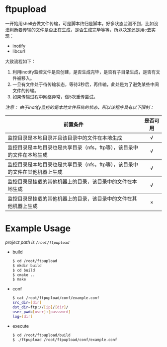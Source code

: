 # ftpupload
一开始用shell去做文件传输，可是脚本终归是脚本，好多状态监测不到，比如没法判断要传输的文件是否正在生成，是否生成完毕等等，所以决定还是用c去实现：
* inotify
* libcurl

大致流程如下：
1. 利用inotify监控文件是否创建，是否生成完毕，是否有子目录生成，是否有文件被移入。
2. 一旦有文件处于待传输状态，等待3秒后，再传输，此处是为了避免某些中间文件的传输。
3. 如果传输过程中网络异常，做5次重传尝试。

*注意：*
*由于inotify监控的是本地文件系统的状态，所以该程序具有以下限制：*
<table>
    <tbody>
        <tr>
            <th align="center">前置条件</th>
            <th align="center">是否可用</th>
        </tr>
    </tbody>
    <tbody>
        <tr>
            <td align="left">监控目录是本地目录并且该目录中的文件在本地生成</td>
            <td align="center">√</td>
        </tr>
    </tbody>
    <tbody>
        <tr>
            <td align="left">监控目录是本地目录也是共享目录（nfs，ftp等），该目录中的文件在本地生成</td>
            <td align="center">√</td>
        </tr>
    </tbody>
    <tbody>
        <tr>
            <td align="left">监控目录是本地目录也是共享目录（nfs，ftp等），该目录中的文件在其他机器上生成</td>
            <td align="center">√</td>
        </tr>
    </tbody>
    <tbody>
        <tr>
            <td align="left">监控目录是挂载的其他机器上的目录，该目录中的文件在本地生成</td>
            <td align="center">√</td>
        </tr>
    </tbody>
    <tbody>
        <tr>
            <td align="left">监控目录是挂载的其他机器上的目录，该目录中的文件在其他机器上生成</td>
            <td align="center">×</td>
        </tr>
    </tbody>
</table>

# Example Usage
*project path is `/root/ftpupload`*
* build  
    ```bash
    $ cd /root/ftpupload
    $ mkdir build
    $ cd build
    $ cmake ..
    $ make
    ```
* conf

    ```bash
    $ cat /root/ftpupload/conf/example.conf
    src_dir=[dir]
    dst_dir=ftp://[ip]/[dir]/
    user_pwd=[user]:[password]
    log=[dir]
    ```
* execute  
    ```bash
    $ cd /root/ftpupload/build
    $ ./ftpupload /root/ftpupload/conf/example.conf
    ```
